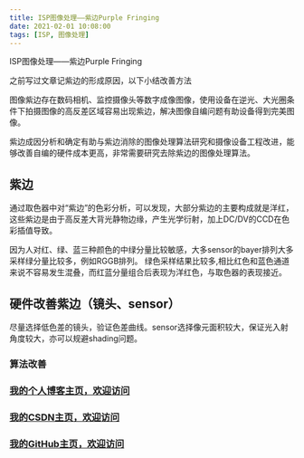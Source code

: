 ```yaml
---
title: ISP图像处理——紫边Purple Fringing
date: 2021-02-01 10:08:00
tags: [ISP, 图像处理]
---
```


ISP图像处理——紫边Purple Fringing
<!--more-->
之前写过文章记紫边的形成原因，以下小结改善方法

图像紫边存在数码相机、监控摄像头等数字成像图像，使用设备在逆光、大光圈条件下拍摄图像的高反差区域容易出现紫边，解决图像自编问题有助设备得到完美图像。

紫边成因分析和确定有助与紫边消除的图像处理算法研究和摄像设备工程改进，能够改善自编的硬件成本更高，非常需要研究去除紫边的图像处理算法。

## 紫边
通过取色器中对“紫边”的色彩分析，可以发现，大部分紫边的主要构成就是洋红，这些紫边是由于高反差大背光静物边缘，产生光学衍射，加上DC/DV的CCD在色彩插值导致。

因为人对红、绿、蓝三种颜色的中绿分量比较敏感，大多sensor的bayer排列大多采样绿分量比较多，例如RGGB排列。
绿色采样结果比较多,相比红色和蓝色通道来说不容易发生混叠，而红蓝分量组合后表现为洋红色，与取色器的表现接近。


## 硬件改善紫边（镜头、sensor）
尽量选择低色差的镜头，验证色差曲线。sensor选择像元面积较大，保证光入射角度较大，亦可以规避shading问题。

### 算法改善

### [我的个人博客主页，欢迎访问](http://www.aomanhao.top/)
### [我的CSDN主页，欢迎访问](https://blog.csdn.net/Aoman_Hao)
### [我的GitHub主页，欢迎访问](https://github.com/AomanHao)


